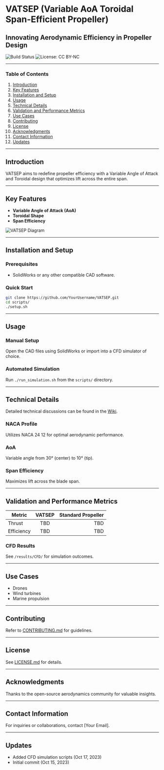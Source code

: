 # VATSEP (Variable AoA Toroidal Span-Efficient Propeller)

## Innovating Aerodynamic Efficiency in Propeller Design
![Build Status](https://img.shields.io/badge/Build-Passing-green)
![License: CC BY-NC](https://img.shields.io/badge/License-CC%20BY--NC-blue.svg)


---

### Table of Contents
1. [Introduction](#introduction)
2. [Key Features](#key-features)
3. [Installation and Setup](#installation-and-setup)
4. [Usage](#usage)
5. [Technical Details](#technical-details)
6. [Validation and Performance Metrics](#validation-and-performance-metrics)
7. [Use Cases](#use-cases)
8. [Contributing](#contributing)
9. [License](#license)
10. [Acknowledgments](#acknowledgments)
11. [Contact Information](#contact-information)
12. [Updates](#updates)

---

## Introduction
VATSEP aims to redefine propeller efficiency with a Variable Angle of Attack and Toroidal design that optimizes lift across the entire span.

---

## Key Features
- **Variable Angle of Attack (AoA)**
- **Toroidal Shape**
- **Span Efficiency**

![VATSEP Diagram](./images/VATSEP_diagram.png)

---

## Installation and Setup

### Prerequisites
- SolidWorks or any other compatible CAD software.

### Quick Start
```bash
git clone https://github.com/YourUsername/VATSEP.git
cd scripts/
./setup.sh
```

---

## Usage

### Manual Setup
Open the CAD files using SolidWorks or import into a CFD simulator of choice.

### Automated Simulation
Run `./run_simulation.sh` from the `scripts/` directory.

---

## Technical Details
Detailed technical discussions can be found in the [Wiki](https://github.com/YourUsername/VATSEP/wiki).

### NACA Profile
Utilizes NACA 24 12 for optimal aerodynamic performance.

### AoA
Variable angle from 30° (center) to 10° (tip).

### Span Efficiency
Maximizes lift across the blade span.

---

## Validation and Performance Metrics

| Metric        | VATSEP          | Standard Propeller  |
| ------------- |:---------------:| ------------------:|
| Thrust        | TBD             | TBD                |
| Efficiency    | TBD             | TBD                |

### CFD Results
See `/results/CFD/` for simulation outcomes.

---

## Use Cases
- Drones
- Wind turbines
- Marine propulsion

---

## Contributing
Refer to [CONTRIBUTING.md](./CONTRIBUTING.md) for guidelines.

---

## License
See [LICENSE.md](./LICENSE.md) for details.

---

## Acknowledgments
Thanks to the open-source aerodynamics community for valuable insights.

---

## Contact Information
For inquiries or collaborations, contact [Your Email].

---

## Updates
- Added CFD simulation scripts (Oct 17, 2023)
- Initial commit (Oct 15, 2023)
